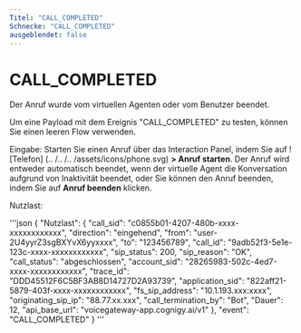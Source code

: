 ```yaml
---
Titel: "CALL_COMPLETED"
Schnecke: "CALL_COMPLETED"
ausgeblendet: false
---
```


# CALL_COMPLETED

Der Anruf wurde vom virtuellen Agenten oder vom Benutzer beendet.

Um eine Payload mit dem Ereignis "CALL_COMPLETED" zu testen, können Sie einen leeren Flow verwenden.

Eingabe: Starten Sie einen Anruf über das Interaction Panel, indem Sie auf ! [Telefon] (.. /.. /.. /assets/icons/phone.svg) **> Anruf starten**. Der Anruf wird entweder automatisch beendet, wenn der virtuelle Agent die Konversation aufgrund von Inaktivität beendet, oder Sie können den Anruf beenden, indem Sie auf **Anruf beenden** klicken.

Nutzlast:

'''json
{
    "Nutzlast": {
        "call_sid": "c0855b01-4207-480b-xxxx-xxxxxxxxxxxx",
        "direction": "eingehend",
        "from": "user-2U4yyrZ3sgBXYvX6yyxxxx",
        "to": "123456789",
        "call_id": "9adb52f3-5e1e-123c-xxxx-xxxxxxxxxxxx",
        "sip_status": 200,
        "sip_reason": "OK",
        "call_status": "abgeschlossen",
        "account_sid": "28265983-502c-4ed7-xxxx-xxxxxxxxxxxx",
        "trace_id": "DDD45512F6C5BF3AB8D14727D2A93739",
        "application_sid": "822aff21-5879-403f-xxxx-xxxxxxxxxxxx",
        "fs_sip_address": "10.1.193.xxx:xxxx",
        "originating_sip_ip": "88.77.xx.xxx",
        "call_termination_by": "Bot",
        "Dauer": 12,
        "api_base_url": "voicegateway-app.cognigy.ai/v1"
    },
    "event": "CALL_COMPLETED"
}
'''